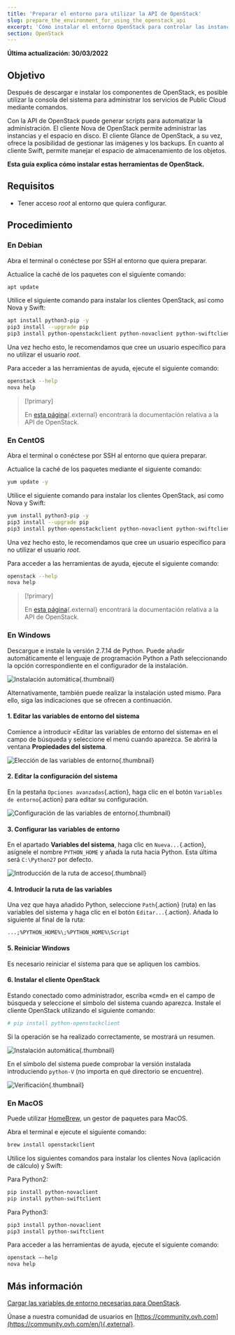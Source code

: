```yaml
---
title: 'Preparar el entorno para utilizar la API de OpenStack'
slug: prepare_the_environment_for_using_the_openstack_api
excerpt: 'Cómo instalar el entorno OpenStack para controlar las instancias a través de la API'
section: OpenStack
---
```


**Última actualización: 30/03/2022**

## Objetivo

Después de descargar e instalar los componentes de OpenStack, es posible utilizar la consola del sistema para administrar los servicios de Public Cloud mediante comandos.

Con la API de OpenStack puede generar scripts para automatizar la administración. El cliente Nova de OpenStack permite administrar las instancias y el espacio en disco. El cliente Glance de OpenStack, a su vez, ofrece la posibilidad de gestionar las imágenes y los backups. En cuanto al cliente Swift, permite manejar el espacio de almacenamiento de los objetos.

**Esta guía explica cómo instalar estas herramientas de OpenStack.**

## Requisitos

- Tener acceso *root* al entorno que quiera configurar.

## Procedimiento

### En Debian

Abra el terminal o conéctese por SSH al entorno que quiera preparar.

Actualice la caché de los paquetes con el siguiente comando:

```sh
apt update
```

Utilice el siguiente comando para instalar los clientes OpenStack, así como Nova y Swift:

```sh
apt install python3-pip -y
pip3 install --upgrade pip
pip3 install python-openstackclient python-novaclient python-swiftclient
```

Una vez hecho esto, le recomendamos que cree un usuario específico para no utilizar el usuario *root*.

Para acceder a las herramientas de ayuda, ejecute el siguiente comando:

```sh
openstack --help
nova help
```

> [!primary]
> 
> En [esta página](https://docs.openstack.org/python-openstackclient/latest/){.external} encontrará la documentación relativa a la API de OpenStack.
> 

### En CentOS

Abra el terminal o conéctese por SSH al entorno que quiera preparar.

Actualice la caché de los paquetes mediante el siguiente comando:

```sh
yum update -y
```
Utilice el siguiente comando para instalar los clientes OpenStack, así como Nova y Swift:

```sh
yum install python3-pip -y
pip3 install --upgrade pip
pip3 install python-openstackclient python-novaclient python-swiftclient
```

Una vez hecho esto, le recomendamos que cree un usuario específico para no utilizar el usuario *root*.

Para acceder a las herramientas de ayuda, ejecute el siguiente comando:

```sh
openstack --help
nova help
```

> [!primary]
> 
> En [esta página](https://docs.openstack.org/python-openstackclient/latest/){.external} encontrará la documentación relativa a la API de OpenStack.
> 

### En Windows

Descargue e instale la versión 2.7.14 de Python. Puede añadir automáticamente el lenguaje de programación Python a Path seleccionando la opción correspondiente en el configurador de la instalación.

![Instalación automática](images/1_preparation_openstack_environment_windows.png){.thumbnail}

Alternativamente, también puede realizar la instalación usted mismo. Para ello, siga las indicaciones que se ofrecen a continuación.

#### 1. Editar las variables de entorno del sistema

Comience a introducir «Editar las variables de entorno del sistema» en el campo de búsqueda y seleccione el menú cuando aparezca. Se abrirá la ventana **Propiedades del sistema**.

![Elección de las variables de entorno](images/2_preparation_openstack_environment_windows.png){.thumbnail}

#### 2. Editar la configuración del sistema

En la pestaña `Opciones avanzadas`{.action}, haga clic en el botón `Variables de entorno`{.action} para editar su configuración.

![Configuración de las variables de entorno](images/3_preparation_openstack_environment_windows.png){.thumbnail}

#### 3. Configurar las variables de entorno 

En el apartado **Variables del sistema**, haga clic en  `Nueva...`{.action}, asígnele el nombre `PYTHON_HOME` y añada la ruta hacia Python. Esta última será `C:\Python27` por defecto.

![Introducción de la ruta de acceso](images/4_edit_system_variables.png){.thumbnail}

#### 4. Introducir la ruta de las variables

Una vez que haya añadido Python, seleccione `Path`{.action} (ruta) en las variables del sistema y haga clic en el botón `Editar...`{.action}. Añada lo siguiente al final de la ruta:

`...;%PYTHON_HOME%\;%PYTHON_HOME%\Script`

#### 5. Reiniciar Windows

Es necesario reiniciar el sistema para que se apliquen los cambios.

#### 6. Instalar el cliente OpenStack

Estando conectado como administrador, escriba «cmd» en el campo de búsqueda y seleccione el símbolo del sistema cuando aparezca. Instale el cliente OpenStack utilizando el siguiente comando:

```sh
# pip install python-openstackclient
```

Si la operación se ha realizado correctamente, se mostrará un resumen.

![Instalación automática](images/5_preparation_openstack_environment_windows.png){.thumbnail}

En el símbolo del sistema puede comprobar la versión instalada introduciendo `python-V` (no importa en qué directorio se encuentre).

![Verificación](images/6_preparation_openstack_environment_windows.png){.thumbnail}

### En MacOS

Puede utilizar [HomeBrew](https://brew.sh), un gestor de paquetes para MacOS.

Abra el terminal e ejecute el siguiente comando:

```bash
brew install openstackclient
```

Utilice los siguientes comandos para instalar los clientes Nova (aplicación de cálculo) y Swift:

Para Python2:

```sh
pip install python-novaclient
pip install python-swiftclient
```

Para Python3:

```sh
pip3 install python-novaclient
pip3 install python-swiftclient
```

Para acceder a las herramientas de ayuda, ejecute el siguiente comando:

```sh
openstack —-help
nova help
```

## Más información

[Cargar las variables de entorno necesarias para OpenStack](https://docs.ovh.com/us/es/public-cloud/set-openstack-environment-variables/).

Únase a nuestra comunidad de usuarios en [https://community.ovh.com](https://community.ovh.com/en/){.external}.
